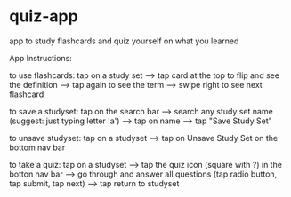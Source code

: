 # quiz-app
app to study flashcards and quiz yourself on what you learned

App Instructions:

to use flashcards:
tap on a study set --> tap card at the top to flip and see the definition
--> tap again to see the term --> swipe right to see next flashcard

to save a studyset:
tap on the search bar --> search any study set name (suggest: just typing letter 'a') 
--> tap on name --> tap "Save Study Set"

to unsave studyset:
tap on a studyset --> tap on Unsave Study Set on the bottom nav bar

to take a quiz:
tap on a studyset --> tap the quiz icon (square with ?) in the botton nav bar
--> go through and answer all questions (tap radio button, tap submit, tap next) 
--> tap return to studyset

